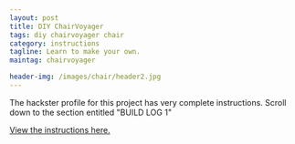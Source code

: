 ```yaml
---
layout: post
title: DIY ChairVoyager
tags: diy chairvoyager chair
category: instructions
tagline: Learn to make your own.
maintag: chairvoyager

header-img: /images/chair/header2.jpg
---
```

The hackster profile for this project has very complete instructions. Scroll down to the section entitled "BUILD LOG 1"

[View the instructions here.](https://www.hackster.io/4269/chairvoyager-d525be)